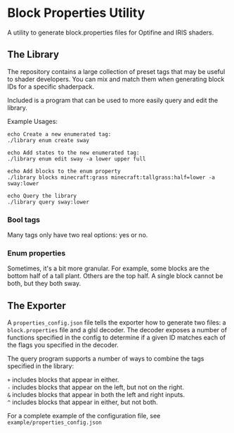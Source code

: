 # Block Properties Utility
A utility to generate block.properties files for Optifine and IRIS shaders.

## The Library
The repository contains a large collection of preset tags that may be useful to shader developers.
You can mix and match them when generating block IDs for a specific shaderpack.

Included is a program that can be used to more easily query and edit the library.

Example Usages:
```
echo Create a new enumerated tag:
./library enum create sway

echo Add states to the new enumerated tag:
./library enum edit sway -a lower upper full

echo Add blocks to the enum property
./library blocks minecraft:grass minecraft:tallgrass:half=lower -a sway:lower

echo Query the library
./library query sway:lower
```

### Bool tags
Many tags only have two real options: yes or no.

### Enum properties
Sometimes, it's a bit more granular. For example, some blocks are the bottom half of a tall plant. Others are the top half. A single block cannot be both, but they both sway.

## The Exporter
A `properties_config.json` file tells the exporter how to generate two files:
a `block.properties` file and a glsl decoder.
The decoder exposes a number of functions specified in the config to determine if a given ID matches each of the flags you specified in the decoder.

The query program supports a number of ways to combine the tags specified in the library:

`+` includes blocks that appear in either.  
`-` includes blocks that appear on the left, but not on the right.  
`&` includes blocks that appear in both the left and right inputs.  
`^` includes blocks that appear in either, but not both.

For a complete example of the configuration file, see `example/properties_config.json`
